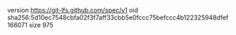 version https://git-lfs.github.com/spec/v1
oid sha256:5d10ec7548cbfa02f3f7aff33cbb5e0fccc75befccc4b122325948dfef166071
size 975
